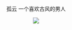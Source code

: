 <div align=center>

孤云 一个喜欢古风的男人
  
![](https://img2.baidu.com/it/u=1539072700,2498080864&fm=253&fmt=auto&app=138&f=JPEG?w=658&h=411)
